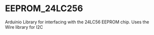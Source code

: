# EEPROM_24LC256
Arduinio Library for interfacing with the 24LC56 EEPROM chip. Uses the Wire library for I2C
